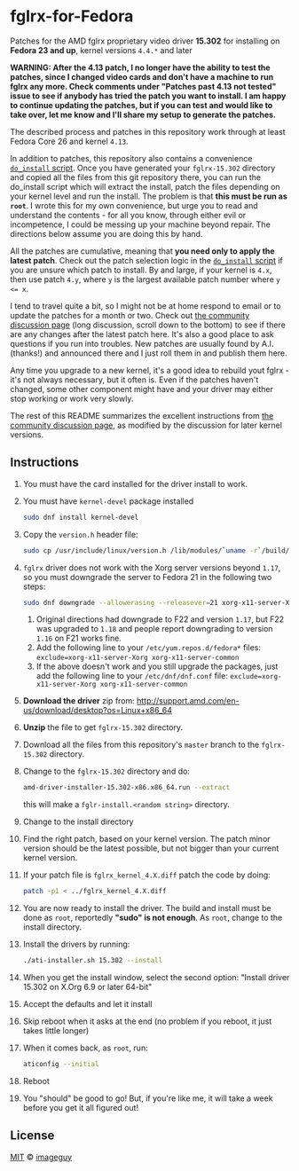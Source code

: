 # fglrx-for-Fedora
Patches for the AMD fglrx proprietary video driver **15.302** for installing on **Fedora 23 and up**, kernel versions `4.4.*` and later

**WARNING: After the 4.13 patch, I no longer have the ability to test the patches, since I changed video cards and don't have a machine to run fglrx any more. Check comments under "Patches past 4.13 not tested" issue to see if anybody has tried the patch you want to install. I am happy to continue updating the patches, but if you can test and would like to take over, let me know and I'll share my setup to generate the patches.** 

The described process and patches in this repository work through at least Fedora Core 26 and kernel `4.13`.

In addition to patches, this repository also contains a convenience [`do_install` script](do_install). Once you have generated your `fglrx-15.302` directory and copied all the files from this git repository there, you can run the do_install script which will extract the install, patch the files depending on your kernel level and run the install. The problem is that **this must be run as `root`**. I wrote this for my own convenience, but urge you to read and understand the contents - for all you know, through either evil or incompetence, I could be messing up your machine beyond repair. The directions below assume you are doing this by hand.

All the patches are cumulative, meaning that **you need only to apply the latest patch**. Check out the patch selection logic in the [`do_install` script](do_install) if you are unsure which patch to install. By and large, if your kernel is `4.x`, then use patch `4.y`, where `y` is the largest available patch number where `y <= x`.

I tend to travel quite a bit, so I might not be at home respond to email or to update the patches for a month or two. Check out [the community discussion page][installing-the-proprietary-amd-crimson-driver-on-fedora-23-with-linux-kernel-4-4-6-300] (long discussion, scroll down to the bottom) to see if there are any changes after the latest patch here. It's also a good place to ask questions if you run into troubles. New patches are usually found by A.I. (thanks!) and announced there and I just roll them in and publish them here.

Any time you upgrade to a new kernel, it's a good idea to rebuild yout fglrx - it's not always necessary, but it often is. Even if the patches haven't changed, some other component might have and your driver may either stop working or work very slowly.

The rest of this README summarizes the excellent instructions from [the community discussion page][installing-the-proprietary-amd-crimson-driver-on-fedora-23-with-linux-kernel-4-4-6-300], as modified by the discussion for later kernel versions.

## Instructions

1. You must have the card installed for the driver install to work.
1. You must have `kernel-devel` package installed
   ```bash
   sudo dnf install kernel-devel
   ```
1. Copy the `version.h` header file:

    ```bash
    sudo cp /usr/include/linux/version.h /lib/modules/`uname -r`/build/include/linux/
    ```

1. `fglrx` driver does not work with the Xorg server versions beyond `1.17`, so you must downgrade the server to Fedora 21 in the following two steps:
    ```bash
    sudo dnf downgrade --allowerasing --releasever=21 xorg-x11-server-Xorg xorg-x11-server-common
    ```
   1. Original directions had downgrade to F22 and version `1.17`, but F22 was upgraded to `1.18` and people report downgrading to version `1.16` on F21 works fine.
   1. Add the following line to your `/etc/yum.repos.d/fedora*` files: `exclude=xorg-x11-server-Xorg xorg-x11-server-common`
   1. If the above doesn't work and you still upgrade the packages, just add the following line to your `/etc/dnf/dnf.conf` file: `exclude=xorg-x11-server-Xorg xorg-x11-server-common`
1. **Download the driver** zip from: http://support.amd.com/en-us/download/desktop?os=Linux+x86_64
1. **Unzip** the file to get `fglrx-15.302` directory.
1. Download all the files from this repository's `master` branch to the `fglrx-15.302` directory.
1. Change to the `fglrx-15.302` directory and do:
    ```bash
    amd-driver-installer-15.302-x86.x86_64.run --extract
    ```
   this will make a `fglr-install.<random string>` directory.
1. Change to the install directory
1. Find the right patch, based on your kernel version. The patch minor version should be the latest possible, but not bigger than your current kernel version.
1. If your patch file is `fglrx_kernel_4.X.diff` patch the code by doing:
    ```bash
    patch -p1 < ../fglrx_kernel_4.X.diff
    ```
1. You are now ready to install the driver. The build and install must be done as `root`, reportedly **"sudo" is not enough**. As `root`, change to the install directory.
1. Install the drivers by running:
    ```bash
    ./ati-installer.sh 15.302 --install
    ```
1. When you get the install window, select the second option: "Install driver 15.302 on X.Org 6.9 or later 64-bit"
1. Accept the defaults and let it install
1. Skip reboot when it asks at the end (no problem if you reboot, it just takes little longer)
1. When it comes back, as `root`, run:
    ```bash
    aticonfig --initial
    ```
1. Reboot
1. You "should" be good to go! But, if you're like me, it will take a week before you get it all figured out!

[installing-the-proprietary-amd-crimson-driver-on-fedora-23-with-linux-kernel-4-4-6-300]: https://bluehatrecord.wordpress.com/2016/03/25/installing-the-proprietary-amd-crimson-driver-on-fedora-23-with-linux-kernel-4-4-6-300/

## License

[MIT](LICENSE.md) © [imageguy](https://github.com/imageguy)
